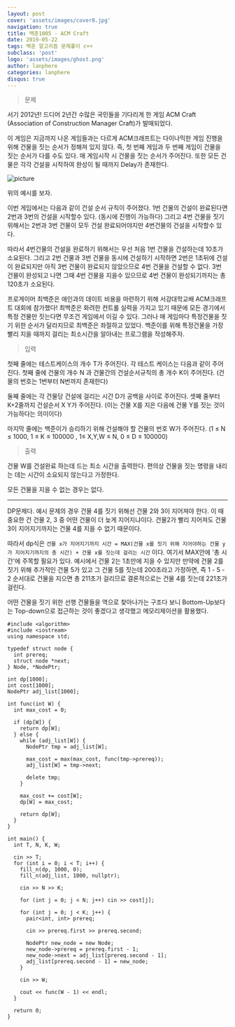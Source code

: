 ```yaml
---
layout: post
cover: 'assets/images/cover8.jpg'
navigation: true
title: 백준1005 - ACM Craft
date: 2019-05-22
tags: 백준 알고리즘 문제풀이 c++
subclass: 'post'
logo: 'assets/images/ghost.png'
author: lanphere
categories: lanphere
disqus: true
---
```


> 문제

서기 2012년! 드디어 2년간 수많은 국민들을 기다리게 한 게임 ACM Craft (Association of Construction Manager Craft)가 발매되었다.

이 게임은 지금까지 나온 게임들과는 다르게 ACM크래프트는 다이나믹한 게임 진행을 위해 건물을 짓는 순서가 정해져 있지 않다. 즉, 첫 번째 게임과 두 번째 게임이 건물을 짓는 순서가 다를 수도 있다. 매 게임시작 시 건물을 짓는 순서가 주어진다. 또한 모든 건물은 각각 건설을 시작하여 완성이 될 때까지 Delay가 존재한다.

![picture](https://www.acmicpc.net/upload/201003/star.JPG)

위의 예시를 보자.

이번 게임에서는 다음과 같이 건설 순서 규칙이 주어졌다. 1번 건물의 건설이 완료된다면 2번과 3번의 건설을 시작할수 있다. (동시에 진행이 가능하다) 그리고 4번 건물을 짓기 위해서는 2번과 3번 건물이 모두 건설 완료되어야지만 4번건물의 건설을 시작할수 있다.

따라서 4번건물의 건설을 완료하기 위해서는 우선 처음 1번 건물을 건설하는데 10초가 소요된다. 그리고 2번 건물과 3번 건물을 동시에 건설하기 시작하면 2번은 1초뒤에 건설이 완료되지만 아직 3번 건물이 완료되지 않았으므로 4번 건물을 건설할 수 없다. 3번 건물이 완성되고 나면 그때 4번 건물을 지을수 있으므로 4번 건물이 완성되기까지는 총 120초가 소요된다.

프로게이머 최백준은 애인과의 데이트 비용을 마련하기 위해 서강대학교배 ACM크래프트 대회에 참가했다! 최백준은 화려한 컨트롤 실력을 가지고 있기 때문에 모든 경기에서 특정 건물만 짓는다면 무조건 게임에서 이길 수 있다. 그러나 매 게임마다 특정건물을 짓기 위한 순서가 달라지므로 최백준은 좌절하고 있었다. 백준이를 위해 특정건물을 가장 빨리 지을 때까지 걸리는 최소시간을 알아내는 프로그램을 작성해주자.

> 입력

첫째 줄에는 테스트케이스의 개수 T가 주어진다. 각 테스트 케이스는 다음과 같이 주어진다. 첫째 줄에 건물의 개수 N 과 건물간의 건설순서규칙의 총 개수 K이 주어진다. (건물의 번호는 1번부터 N번까지 존재한다) 

둘째 줄에는 각 건물당 건설에 걸리는 시간 D가 공백을 사이로 주어진다. 셋째 줄부터 K+2줄까지 건설순서 X Y가 주어진다. (이는 건물 X를 지은 다음에 건물 Y를 짓는 것이 가능하다는 의미이다) 

마지막 줄에는 백준이가 승리하기 위해 건설해야 할 건물의 번호 W가 주어진다. (1 ≤ N ≤ 1000, 1 ≤ K ≤ 100000 , 1≤ X,Y,W ≤ N, 0 ≤ D ≤ 100000)

> 출력

건물 W를 건설완료 하는데 드는 최소 시간을 출력한다. 편의상 건물을 짓는 명령을 내리는 데는 시간이 소요되지 않는다고 가정한다.

모든 건물을 지을 수 없는 경우는 없다.

---

DP문제다. 예시 문제의 경우 건물 4를 짓기 위해선 건물 2와 3이 지어져야 한다. 이 때 중요한 건 건물 2, 3 중 어떤 건물이 더 늦게 지어지냐이다. 건물2가 빨리 지어져도 건물 3이 지어지기까지는 건물 4를 지을 수 없기 때문이다.

따라서 dp식은 `건물 x가 지어지기까지 시간 = MAX(건물 x를 짓기 위해 지어야하는 건물 y가 지어지기까지의 총 시간) + 건물 x를 짓는데 걸리는 시간` 이다. 여기서 MAX안에 '총 시간'에 주목할 필요가 있다. 예시에서 건물 2는 1초만에 지을 수 있지만 만약에 건물 2를 짓기 위해 추가적인 건물 5가 있고 그 건물 5를 짓는데 200초라고 가정하면, 즉 1 - 5 - 2 순서대로 건물을 지으면 총 211초가 걸리므로 결론적으로는 건물 4를 짓는데 221초가 걸린다.

어떤 건물을 짓기 위한 선행 건물들을 역으로 찾아나가는 구조다 보니 Bottom-Up보다는 Top-down으로 접근하는 것이 좋겠다고 생각했고 메모리제이션을 활용했다.

```
#include <algorithm>
#include <iostream>
using namespace std;

typedef struct node {
  int prereq;
  struct node *next;
} Node, *NodePtr;

int dp[1000];
int cost[1000];
NodePtr adj_list[1000];

int func(int W) {
  int max_cost = 0;

  if (dp[W]) {
    return dp[W];
  } else {
    while (adj_list[W]) {
      NodePtr tmp = adj_list[W];

      max_cost = max(max_cost, func(tmp->prereq));
      adj_list[W] = tmp->next;

      delete tmp;
    }

    max_cost += cost[W];
    dp[W] = max_cost;

    return dp[W];
  }
}

int main() {
  int T, N, K, W;

  cin >> T;
  for (int i = 0; i < T; i++) {
    fill_n(dp, 1000, 0);
    fill_n(adj_list, 1000, nullptr);

    cin >> N >> K;

    for (int j = 0; j < N; j++) cin >> cost[j];

    for (int j = 0; j < K; j++) {
      pair<int, int> prereq;

      cin >> prereq.first >> prereq.second;

      NodePtr new_node = new Node;
      new_node->prereq = prereq.first - 1;
      new_node->next = adj_list[prereq.second - 1];
      adj_list[prereq.second - 1] = new_node;
    }

    cin >> W;

    cout << func(W - 1) << endl;
  }

  return 0;
}
```